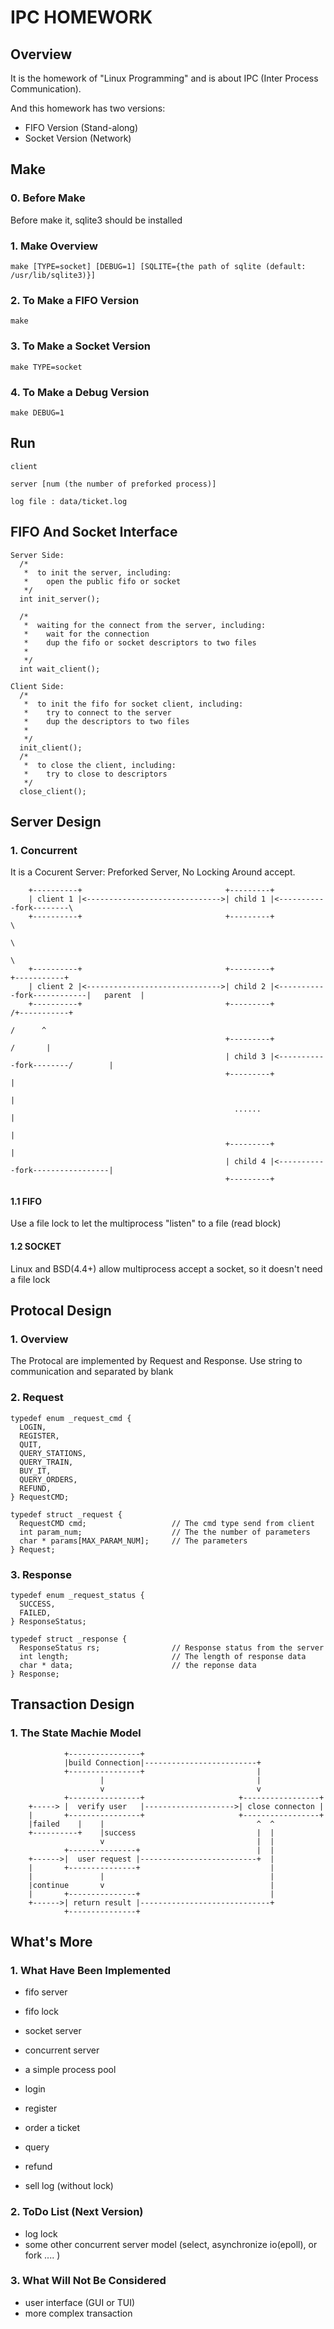 IPC HOMEWORK
============

Overview
------------

It is the homework of "Linux Programming" and is about IPC (Inter Process Communication). 

And this homework has two versions:

+   FIFO Version   (Stand-along)
+   Socket Version (Network)

Make
----

### 0. Before Make

Before make it, sqlite3 should be installed
    
### 1. Make Overview
    
    make [TYPE=socket] [DEBUG=1] [SQLITE={the path of sqlite (default: /usr/lib/sqlite3)}]

### 2. To Make a FIFO Version

    make

### 3. To Make a Socket Version

    make TYPE=socket

### 4. To Make a Debug Version

    make DEBUG=1

Run
---

    client

    server [num (the number of preforked process)]

    log file : data/ticket.log


FIFO And Socket Interface
----------------------------

    Server Side: 
      /*
       *  to init the server, including:
       *    open the public fifo or socket
       */
      int init_server();
      
      /*
       *  waiting for the connect from the server, including:
       *    wait for the connection
       *    dup the fifo or socket descriptors to two files 
       *
       */
      int wait_client(); 

    Client Side:
      /*
       *  to init the fifo for socket client, including:
       *    try to connect to the server
       *    dup the descriptors to two files
       *
       */
      init_client();
      /*
       *  to close the client, including:
       *    try to close to descriptors
       */
      close_client();
      
Server Design
----------------

### 1. Concurrent
    
It is a Cocurent Server: Preforked Server, No Locking Around accept.
    
        +----------+                                +---------+
        | client 1 |<------------------------------>| child 1 |<-----------fork--------\
        +----------+                                +---------+                         \
                                                                                         \
                                                                                          \
        +----------+                                +---------+                            +-----------+
        | client 2 |<------------------------------>| child 2 |<-----------fork------------|   parent  |
        +----------+                                +---------+                           /+-----------+
                                                                                         /      ^
                                                    +---------+                         /       |
                                                    | child 3 |<-----------fork--------/        |
                                                    +---------+                                 |
                                                                                                |
                                                      ......                                    |
                                                                                                |
                                                    +---------+                                 |
                                                    | child 4 |<-----------fork-----------------|
                                                    +---------+



#### 1.1 FIFO

Use a file lock to let the multiprocess "listen" to a file (read block)

#### 1.2 SOCKET

Linux and BSD(4.4+) allow multiprocess accept a socket, so it doesn't
need a file lock


Protocal Design
---------------

### 1. Overview

The Protocal are implemented by Request and Response.
Use string to communication and separated by blank

### 2. Request

    typedef enum _request_cmd {
      LOGIN,  
      REGISTER,
      QUIT,
      QUERY_STATIONS,
      QUERY_TRAIN,
      BUY_IT,
      QUERY_ORDERS,
      REFUND,
    } RequestCMD;

    typedef struct _request {
      RequestCMD cmd;                   // The cmd type send from client
      int param_num;                    // The the number of parameters 
      char * params[MAX_PARAM_NUM];     // The parameters
    } Request;


### 3. Response

    typedef enum _request_status {
      SUCCESS,
      FAILED,
    } ResponseStatus;

    typedef struct _response {
      ResponseStatus rs;                // Response status from the server
      int length;                       // The length of response data
      char * data;                      // the reponse data
    } Response;


Transaction Design
---------------------

### 1. The State Machie Model

                +----------------+
                |build Connection|-------------------------+
                +----------------+                         |
                        |                                  |
                        v                                  v
                +----------------+                     +-----------------+
        +-----> |  verify user   |-------------------->| close connecton |
        |       +----------------+                     +-----------------+
        |failed    |    |                                  ^  ^
        +----------+    |success                           |  |
                        v                                  |  |
                +---------------+                          |  |
        +------>|  user request |--------------------------+  |
        |       +---------------+                             |
        |               |                                     |
        |continue       v                                     |
        |       +---------------+                             |
        +------>| return result |-----------------------------+
                +---------------+



What's More
-----------

### 1. What Have Been Implemented

+   fifo server
+   fifo lock
+   socket server
+   concurrent server
+   a simple process pool

+   login
+   register
+   order a ticket
+   query 
+   refund
+   sell log (without lock)

### 2. ToDo List (Next Version)

+   log lock
+   some other concurrent server model (select, asynchronize io(epoll), or fork .... ) 

### 3. What Will Not Be Considered 

+   user interface (GUI or TUI)
+   more complex transaction 
